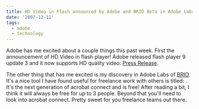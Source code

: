 ```yaml
---
title: HD Video in Flash announced by Adobe and BRIO Beta in Adobe Labs!
date: '2007-12-11'
tags:
  - adobe
  - technology
---
```


Adobe has me excited about a couple things this past week. First the announcement of HD Video in flash player! Adobe released flash player 9 update 3 and it now supports HD quality video: [Press Release](https://www.adobe.com/aboutadobe/pressroom/pressreleases/200712/120407adobemoviestar.html).

The other thing that has me excited is my discovery in Adobe Labs of [BRIO](https://labs.adobe.com/technologies/brio/). It's a nice tool I have found useful for freelance work with others is titled: . It's the next generation of acrobat connect and is free! After reading a bit, I think it will always be free for up to 3 people. Beyond that you'll need to look into acrobat connect. Pretty sweet for you freelance teams out there.
